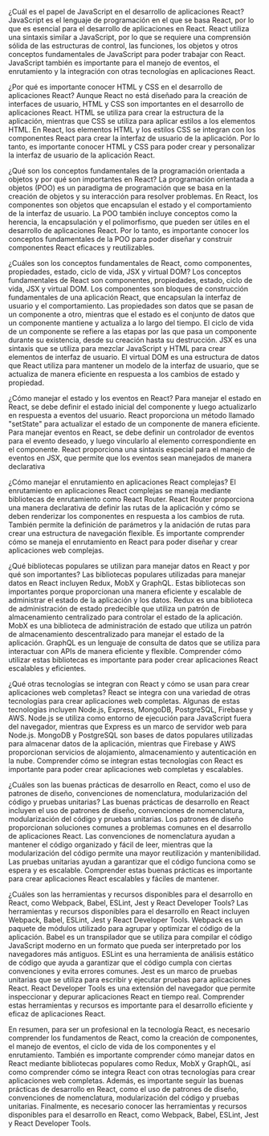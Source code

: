 ¿Cuál es el papel de JavaScript en el desarrollo de aplicaciones React?
JavaScript es el lenguaje de programación en el que se basa React, por lo que es esencial para el desarrollo de aplicaciones en React. React utiliza una sintaxis similar a JavaScript, por lo que se requiere una comprensión sólida de las estructuras de control, las funciones, los objetos y otros conceptos fundamentales de JavaScript para poder trabajar con React. JavaScript también es importante para el manejo de eventos, el enrutamiento y la integración con otras tecnologías en aplicaciones React.

¿Por qué es importante conocer HTML y CSS en el desarrollo de aplicaciones React?
Aunque React no está diseñado para la creación de interfaces de usuario, HTML y CSS son importantes en el desarrollo de aplicaciones React. HTML se utiliza para crear la estructura de la aplicación, mientras que CSS se utiliza para aplicar estilos a los elementos HTML. En React, los elementos HTML y los estilos CSS se integran con los componentes React para crear la interfaz de usuario de la aplicación. Por lo tanto, es importante conocer HTML y CSS para poder crear y personalizar la interfaz de usuario de la aplicación React.

¿Qué son los conceptos fundamentales de la programación orientada a objetos y por qué son importantes en React?
La programación orientada a objetos (POO) es un paradigma de programación que se basa en la creación de objetos y su interacción para resolver problemas. En React, los componentes son objetos que encapsulan el estado y el comportamiento de la interfaz de usuario. La POO también incluye conceptos como la herencia, la encapsulación y el polimorfismo, que pueden ser útiles en el desarrollo de aplicaciones React. Por lo tanto, es importante conocer los conceptos fundamentales de la POO para poder diseñar y construir componentes React eficaces y reutilizables.

¿Cuáles son los conceptos fundamentales de React, como componentes, propiedades, estado, ciclo de vida, JSX y virtual DOM?
Los conceptos fundamentales de React son componentes, propiedades, estado, ciclo de vida, JSX y virtual DOM. Los componentes son bloques de construcción fundamentales de una aplicación React, que encapsulan la interfaz de usuario y el comportamiento. Las propiedades son datos que se pasan de un componente a otro, mientras que el estado es el conjunto de datos que un componente mantiene y actualiza a lo largo del tiempo. El ciclo de vida de un componente se refiere a las etapas por las que pasa un componente durante su existencia, desde su creación hasta su destrucción. JSX es una sintaxis que se utiliza para mezclar JavaScript y HTML para crear elementos de interfaz de usuario. El virtual DOM es una estructura de datos que React utiliza para mantener un modelo de la interfaz de usuario, que se actualiza de manera eficiente en respuesta a los cambios de estado y propiedad.

¿Cómo manejar el estado y los eventos en React?
Para manejar el estado en React, se debe definir el estado inicial del componente y luego actualizarlo en respuesta a eventos del usuario. React proporciona un método llamado "setState" para actualizar el estado de un componente de manera eficiente. Para manejar eventos en React, se debe definir un controlador de eventos para el evento deseado, y luego vincularlo al elemento correspondiente en el componente. React proporciona una sintaxis especial para el manejo de eventos en JSX, que permite que los eventos sean manejados de manera declarativa

¿Cómo manejar el enrutamiento en aplicaciones React complejas?
El enrutamiento en aplicaciones React complejas se maneja mediante bibliotecas de enrutamiento como React Router. React Router proporciona una manera declarativa de definir las rutas de la aplicación y cómo se deben renderizar los componentes en respuesta a los cambios de ruta. También permite la definición de parámetros y la anidación de rutas para crear una estructura de navegación flexible. Es importante comprender cómo se maneja el enrutamiento en React para poder diseñar y crear aplicaciones web complejas.

¿Qué bibliotecas populares se utilizan para manejar datos en React y por qué son importantes?
Las bibliotecas populares utilizadas para manejar datos en React incluyen Redux, MobX y GraphQL. Estas bibliotecas son importantes porque proporcionan una manera eficiente y escalable de administrar el estado de la aplicación y los datos. Redux es una biblioteca de administración de estado predecible que utiliza un patrón de almacenamiento centralizado para controlar el estado de la aplicación. MobX es una biblioteca de administración de estado que utiliza un patrón de almacenamiento descentralizado para manejar el estado de la aplicación. GraphQL es un lenguaje de consulta de datos que se utiliza para interactuar con APIs de manera eficiente y flexible. Comprender cómo utilizar estas bibliotecas es importante para poder crear aplicaciones React escalables y eficientes.

¿Qué otras tecnologías se integran con React y cómo se usan para crear aplicaciones web completas?
React se integra con una variedad de otras tecnologías para crear aplicaciones web completas. Algunas de estas tecnologías incluyen Node.js, Express, MongoDB, PostgreSQL, Firebase y AWS. Node.js se utiliza como entorno de ejecución para JavaScript fuera del navegador, mientras que Express es un marco de servidor web para Node.js. MongoDB y PostgreSQL son bases de datos populares utilizadas para almacenar datos de la aplicación, mientras que Firebase y AWS proporcionan servicios de alojamiento, almacenamiento y autenticación en la nube. Comprender cómo se integran estas tecnologías con React es importante para poder crear aplicaciones web completas y escalables.

¿Cuáles son las buenas prácticas de desarrollo en React, como el uso de patrones de diseño, convenciones de nomenclatura, modularización del código y pruebas unitarias?
Las buenas prácticas de desarrollo en React incluyen el uso de patrones de diseño, convenciones de nomenclatura, modularización del código y pruebas unitarias. Los patrones de diseño proporcionan soluciones comunes a problemas comunes en el desarrollo de aplicaciones React. Las convenciones de nomenclatura ayudan a mantener el código organizado y fácil de leer, mientras que la modularización del código permite una mayor reutilización y mantenibilidad. Las pruebas unitarias ayudan a garantizar que el código funciona como se espera y es escalable. Comprender estas buenas prácticas es importante para crear aplicaciones React escalables y fáciles de mantener.

¿Cuáles son las herramientas y recursos disponibles para el desarrollo en React, como Webpack, Babel, ESLint, Jest y React Developer Tools?
Las herramientas y recursos disponibles para el desarrollo en React incluyen Webpack, Babel, ESLint, Jest y React Developer Tools. Webpack es un paquete de módulos utilizado para agrupar y optimizar el código de la aplicación. Babel es un transpilador que se utiliza para compilar el código JavaScript moderno en un formato que pueda ser interpretado por los navegadores más antiguos. ESLint es una herramienta de análisis estático de código que ayuda a garantizar que el código cumpla con ciertas convenciones y evita errores comunes. Jest es un marco de pruebas unitarias que se utiliza para escribir y ejecutar pruebas para aplicaciones React. React Developer Tools es una extensión del navegador que permite inspeccionar y depurar aplicaciones React en tiempo real. Comprender estas herramientas y recursos es importante para el desarrollo eficiente y eficaz de aplicaciones React.

En resumen, para ser un profesional en la tecnología React, es necesario comprender los fundamentos de React, como la creación de componentes, el manejo de eventos, el ciclo de vida de los componentes y el enrutamiento. También es importante comprender cómo manejar datos en React mediante bibliotecas populares como Redux, MobX y GraphQL, así como comprender cómo se integra React con otras tecnologías para crear aplicaciones web completas. Además, es importante seguir las buenas prácticas de desarrollo en React, como el uso de patrones de diseño, convenciones de nomenclatura, modularización del código y pruebas unitarias. Finalmente, es necesario conocer las herramientas y recursos disponibles para el desarrollo en React, como Webpack, Babel, ESLint, Jest y React Developer Tools.
